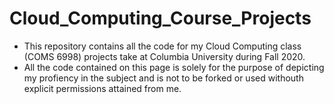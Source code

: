 # Cloud_Computing_Course_Projects

- This repository contains all the code for my Cloud Computing class (COMS 6998) projects take at Columbia University during Fall 2020. 
- All the code contained on this page is solely for the purpose of depicting my profiency in the subject and is not to be forked or used withouth explicit permissions attained from me.
